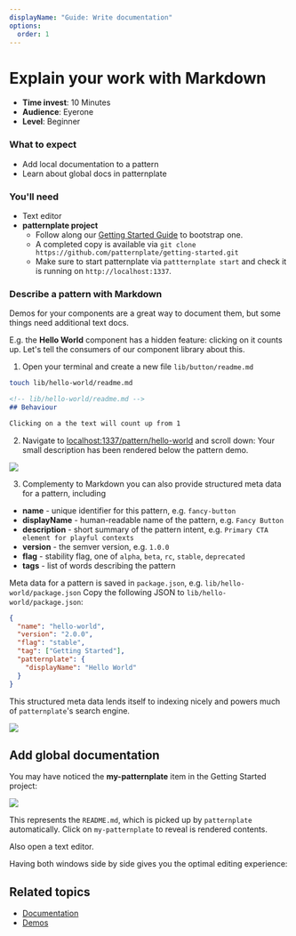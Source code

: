 ```yaml
---
displayName: "Guide: Write documentation"
options:
  order: 1
---
```


# Explain your work with Markdown

* **Time invest**: 10 Minutes
* **Audience**: Eyerone
* **Level**: Beginner

### What to expect

* Add local documentation to a pattern
* Learn about global docs in patternplate

### You'll need

* Text editor
* **patternplate project**
  * Follow along our [Getting Started Guide](./doc/docs/guides/getting-started) to bootstrap one.
  * A completed copy is available via `git clone https://github.com/patternplate/getting-started.git`
  * Make sure to start patternplate via `pattternplate start` and check it is running on `http://localhost:1337`.

### Describe a pattern with Markdown

Demos for your components are a great way to document them, but some things need additional text docs. 

E.g. the **Hello World** component has a hidden feature: clicking on it
counts up. Let's tell the consumers of our component library about this.

1. Open your terminal and create a new file `lib/button/readme.md` 

  ```bash
  touch lib/hello-world/readme.md
  ```

  ```md
  <!-- lib/hello-world/readme.md -->
  ## Behaviour

  Clicking on a the text will count up from 1
  ```

2. Navigate to [localhost:1337/pattern/hello-world](http://localhost:1337/pattern/hello-world?navigation-enabled=true&patterns-enabled=true) and scroll down: Your small description has been rendered below the pattern demo.

![](https://patternplate.github.io/media/images/screenshot-doc-pattern-markdown.png)

3. Complementy to Markdown you can also provide structured meta data for a pattern, including

  * **name** - unique identifier for this pattern, e.g. `fancy-button`
  * **displayName** - human-readable name of the pattern, e.g. `Fancy Button`
  * **description** - short summary of the pattern intent, e.g. `Primary CTA element for playful contexts`
  * **version** - the semver version, e.g. `1.0.0`
  * **flag** - stability flag, one of `alpha`, `beta`, `rc`, `stable`, `deprecated`
  * **tags** - list of words describing the pattern

  Meta data for a pattern is saved in `package.json`, e.g. `lib/hello-world/package.json`
  Copy the following JSON to `lib/hello-world/package.json`:

  ```json
  {
    "name": "hello-world",
    "version": "2.0.0",
    "flag": "stable",
    "tag": ["Getting Started"],
    "patternplate": {
      "displayName": "Hello World"
    }
  }
  ```

  This structured meta data lends itself to indexing nicely and powers much of 
  `patternplate`'s search engine.

![](https://patternplate.github.io/media/images/screenshot-doc-pattern-json.png)

## Add global documentation

You may have noticed the **my-patternplate** item in the Getting Started project:

![](https://patternplate.github.io/media/images/screenshot-doc-global.png)

This represents the `README.md`, which is picked up by `patternplate` automatically.
Click on `my-patternplate` to reveal is rendered contents. 

Also open a text editor.

Having both windows side by side gives you the optimal editing experience:



## Related topics

* [Documentation](./doc/docs/reference/documentation)
* [Demos](./doc/docs/reference/demos)
